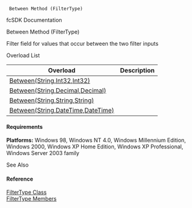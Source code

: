 ﻿     Between Method (FilterType)                                                   

fcSDK Documentation

Between Method (FilterType)

Filter field for values that occur between the two filter inputs

Overload List

| Overload | Description |
| --- | --- |
| [Between(String,Int32,Int32)](fcSDK~FChoice.Foundation.Filters.FilterType~Between(String,Int32,Int32).md) |   |
| [Between(String,Decimal,Decimal)](fcSDK~FChoice.Foundation.Filters.FilterType~Between(String,Decimal,Decimal).md) |   |
| [Between(String,String,String)](fcSDK~FChoice.Foundation.Filters.FilterType~Between(String,String,String).md) |   |
| [Between(String,DateTime,DateTime)](fcSDK~FChoice.Foundation.Filters.FilterType~Between(String,DateTime,DateTime).md) |   |

#### Requirements

**Platforms:** Windows 98, Windows NT 4.0, Windows Millennium Edition, Windows 2000, Windows XP Home Edition, Windows XP Professional, Windows Server 2003 family

See Also

#### Reference

[FilterType Class](fcSDK~FChoice.Foundation.Filters.FilterType.md)  
[FilterType Members](fcSDK~FChoice.Foundation.Filters.FilterType_members.md)